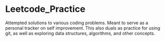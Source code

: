# Leetcode_Practice
Attempted solutions to various coding problems. Meant to serve as a personal tracker on self improvement.
This also duals as practice for using git, as well as exploring data structures, algorithms, and other concepts.
